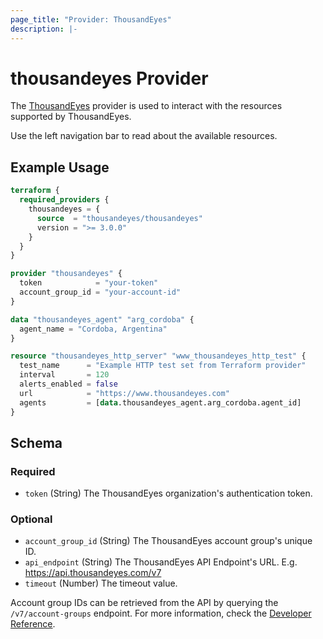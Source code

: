 ```yaml
---
page_title: "Provider: ThousandEyes"
description: |-
---
```


# thousandeyes Provider

The [ThousandEyes](https://www.thousandeyes.com/) provider is used to interact with the resources supported by ThousandEyes.

Use the left navigation bar to read about the available resources.

## Example Usage

```terraform
terraform {
  required_providers {
    thousandeyes = {
      source  = "thousandeyes/thousandeyes"
      version = ">= 3.0.0"
    }
  }
}

provider "thousandeyes" {
  token            = "your-token"
  account_group_id = "your-account-id"
}

data "thousandeyes_agent" "arg_cordoba" {
  agent_name = "Cordoba, Argentina"
}

resource "thousandeyes_http_server" "www_thousandeyes_http_test" {
  test_name      = "Example HTTP test set from Terraform provider"
  interval       = 120
  alerts_enabled = false
  url            = "https://www.thousandeyes.com"
  agents         = [data.thousandeyes_agent.arg_cordoba.agent_id]
}
```

<!-- schema generated by tfplugindocs -->
## Schema

### Required

- `token` (String) The ThousandEyes organization's authentication token.

### Optional

- `account_group_id` (String) The ThousandEyes account group's unique ID.
- `api_endpoint` (String) The ThousandEyes API Endpoint's URL. E.g. https://api.thousandeyes.com/v7
- `timeout` (Number) The timeout value.

Account group IDs can be retrieved from the API by querying the `/v7/account-groups` endpoint. For more information, check the
[Developer Reference](https://developer.cisco.com/docs/thousandeyes/list-account-groups/).
